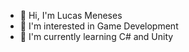 - 👋 Hi, I'm Lucas Meneses
- 👀 I'm interested in Game Development
- 🌱 I'm currently learning C# and Unity
